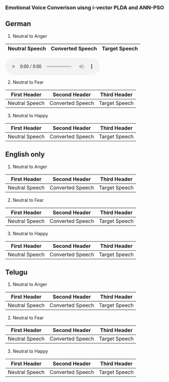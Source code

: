 

### Emotional Voice Converison uisng i-vector PLDA and ANN-PSO

## German

1. Neutral to Anger

Neutral Speech | Converted Speech|Target Speech|
------------ | ------------- | ------------|
 <script src = "http://api.html5media.info/1.1.4/html5media.min.js"></script>
<audio src="a_tar.wav" controls preload></audio>

2. Neutral to Fear

First Header | Second Header| Third Header|
------------ | ------------- | ------------|
Neutral Speech | Converted Speech | Target Speech

3. Neutral to Happy

First Header | Second Header| Third Header|
------------ | ------------- | ------------|
Neutral Speech | Converted Speech | Target Speech

## English only

1. Neutral to Anger

First Header | Second Header| Third Header|
------------ | ------------- | ------------|
Neutral Speech | Converted Speech | Target Speech


2. Neutral to Fear

First Header | Second Header| Third Header|
------------ | ------------- | ------------|
Neutral Speech | Converted Speech | Target Speech

3. Neutral to Happy

First Header | Second Header| Third Header|
------------ | ------------- | ------------|
Neutral Speech | Converted Speech | Target Speech


## Telugu


1. Neutral to Anger


First Header | Second Header| Third Header|
------------ | ------------- | ------------|
Neutral Speech | Converted Speech | Target Speech


2. Neutral to Fear

First Header | Second Header| Third Header|
------------ | ------------- | ------------|
Neutral Speech | Converted Speech | Target Speech

3. Neutral to Happy

First Header | Second Header| Third Header|
------------ | ------------- | ------------|
Neutral Speech | Converted Speech | Target Speech

